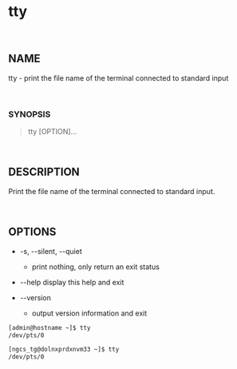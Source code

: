 # tty

<br>

## NAME

tty - print the file name of the terminal connected to standard input

<br>

### SYNOPSIS

> tty [OPTION]...

<br>

## DESCRIPTION

Print the file name of the terminal connected to standard input.

<br>

## OPTIONS

* -s, --silent, --quiet

  * print nothing, only return an exit status

* --help display this help and exit

* --version
  * output version information and exit

```bash
[admin@hostname ~]$ tty
/dev/pts/0
```

```bash
[ngcs_tg@dolnxprdxnvm33 ~]$ tty
/dev/pts/0
```
